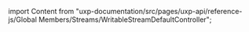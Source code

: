 
import Content from "uxp-documentation/src/pages/uxp-api/reference-js/Global Members/Streams/WritableStreamDefaultController";

<Content query="product=xd"/>
